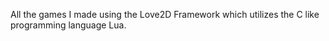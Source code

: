 All the games I made using the Love2D Framework which utilizes the C like programming language Lua.
